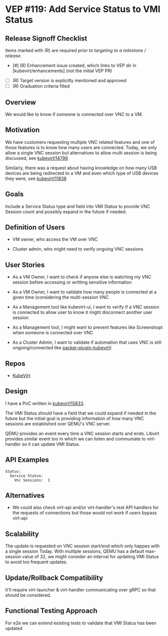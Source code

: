 # VEP #119: Add Service Status to VMI Status

## Release Signoff Checklist

Items marked with (R) are required *prior to targeting to a milestone / release*.

- [#] (R) Enhancement issue created, which links to VEP dir in [kubevirt/enhancements] (not the initial VEP PR)
- [ ] (R) Target version is explicitly mentioned and approved
- [ ] (R) Graduation criteria filled

## Overview

We would like to know if someone is connected over VNC to a VM.

## Motivation

We have customers requesting multiple VNC related features and one of those features is to know how
many users are connected. Today, we only allow a single VNC session but alternatives to allow multi
session is being discussed, see [kubevirt!14798][]

Similarly, there was a request about having knowledge on how many USB devices are being redirected
to a VM and even which type of USB devices they were, see [kubevirt!11838][]

[kubevirt!11838]: https://github.com/kubevirt/kubevirt/pull/11838
[kubevirt!14798]: https://github.com/kubevirt/kubevirt/issues/14798

## Goals

Include a Service Status type and field into VMI Status to provide VNC Session count and possibly
expand in the future if needed.

## Definition of Users

* VM owner, who access the VM over VNC

* Cluster admin, who might need to verify ongoing VNC sessions

## User Stories

- As a VM Owner, I want to check if anyone else is watching my VNC session before accessing or
  writting sensitive information

- As a VM Owner, I want to validate how many people is connected at a given time (considering the
  multi-session VNC

- As a Management tool like kubevirt-ui, I want to verify if a VNC session is connected to allow
  user to know it might disconnect another user session

- As a Management tool, I might want to prevent features like Screenshopt when someone is connected
  over VNC

- As a Cluster Admin, I want to validate if automation that uses VNC is still ongoing/connected
  like [packer-plugin-kubevirt][])

[packer-plugin-kubevirt]: https://github.com/hashicorp/packer-plugin-kubevirt

## Repos

- [KubeVirt](https://github.com/kubevirt/kubevirt)

## Design

I have a PoC written in [kubevirt!15833][].

The VMI Status should have a field that we could expand if needed in the future but the initial goal
is providing information of how many VNC sessions are established over QEMU's VNC server.

QEMU provides an event every time a VNC session starts and ends. Libvirt provides similar event too
in which we can listen and communiate to virt-handler so it can update VMI Status.

[kubevirt!15833]: https://github.com/kubevirt/kubevirt/pull/15833

## API Examples

```
Status:
  Service Status:
    Vnc Sessions:  1
```

## Alternatives

- We could also check virt-api and/or virt-handler's rest API handlers for the requests of
  connections but those would not work if users bypass virt-api

## Scalability

The update is requested on VNC session start/end which only happes with a single session Today.
With multiple sessions, QEMU has a default max-session value of 32, we might consider an interval
for updating VMI Status to avoid too frequent updates.

## Update/Rollback Compatibility

It'll require virt-launcher & virt-handler communicating over gRPC so that should be considered.

## Functional Testing Approach

For e2e we can extend existing tests to validate that VMI Status has been updated

